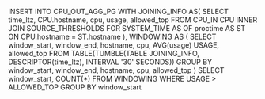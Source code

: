 INSERT INTO CPU_OUT_AGG_PG 
WITH JOINING_INFO AS(
    SELECT time_ltz, 
        CPU.hostname, 
        cpu, 
        usage, 
        allowed_top 
    FROM CPU_IN CPU INNER JOIN SOURCE_THRESHOLDS 
        FOR SYSTEM_TIME AS OF proctime AS ST 
        ON CPU.hostname = ST.hostname
),
WINDOWING AS (
    SELECT 
        window_start,
        window_end, 
        hostname, 
        cpu, 
        AVG(usage) USAGE, 
        allowed_top
    FROM TABLE(TUMBLE(TABLE JOINING_INFO, DESCRIPTOR(time_ltz), INTERVAL '30' SECONDS))
    GROUP BY 
        window_start,
        window_end, 
        hostname, 
        cpu, 
        allowed_top
)
SELECT 
    window_start, 
    COUNT(*) 
FROM WINDOWING
WHERE USAGE > ALLOWED_TOP
GROUP BY 
    window_start